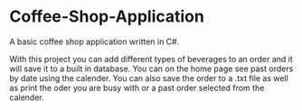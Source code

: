 # Coffee-Shop-Application
A basic coffee shop application written in C#.

With this project you can add different types of beverages to an order and it will save it to a built in database. 
You can on the home page see past orders by date using the calender. 
You can also save the order to a .txt file as well as print the oder you are busy with or a past order selected from the calender.
